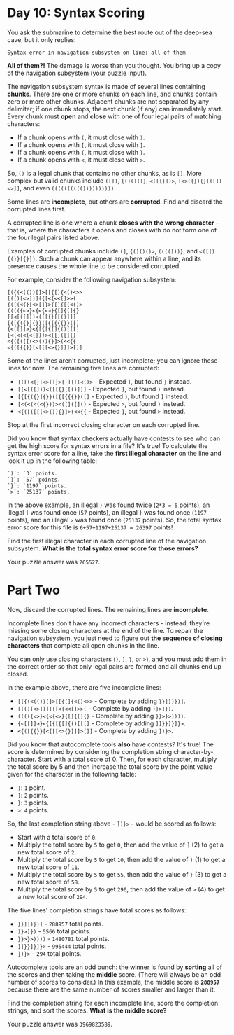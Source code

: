 # Day 10: Syntax Scoring #

You ask the submarine to determine the best route out of the deep-sea cave, but it only replies:

`Syntax error in navigation subsystem on line: all of them`

**All of them?!** The damage is worse than you thought. You bring up a copy of the navigation subsystem (your puzzle input).

The navigation subsystem syntax is made of several lines containing **chunks**. There are one or more chunks on each line, and chunks contain zero or more other chunks. Adjacent chunks are not separated by any delimiter; if one chunk stops, the next chunk (if any) can immediately start. Every chunk must **open** and **close** with one of four legal pairs of matching characters:

  - If a chunk opens with `(`, it must close with `)`.
  - If a chunk opens with `[`, it must close with `]`.
  - If a chunk opens with `{`, it must close with `}`.
  - If a chunk opens with `<`, it must close with `>`.

So, `()` is a legal chunk that contains no other chunks, as is `[]`. More complex but valid chunks include `([])`, `{()()()}`, `<([{}])>`, `[<>({}){}[([])<>]]`, and even `(((((((((())))))))))`.

Some lines are **incomplete**, but others are **corrupted**. Find and discard the corrupted lines first.

A corrupted line is one where a chunk **closes with the wrong character** - that is, where the characters it opens and closes with do not form one of the four legal pairs listed above.

Examples of corrupted chunks include `(]`, `{()()()>`, `(((()))}`, and `<([]){()}[{}])`. Such a chunk can appear anywhere within a line, and its presence causes the whole line to be considered corrupted.

For example, consider the following navigation subsystem:
```
[({(<(())[]>[[{[]{<()<>>
[(()[<>])]({[<{<<[]>>(
{([(<{}[<>[]}>{[]{[(<()>
(((({<>}<{<{<>}{[]{[]{}
[[<[([]))<([[{}[[()]]]
[{[{({}]{}}([{[{{{}}([]
{<[[]]>}<{[{[{[]{()[[[]
[<(<(<(<{}))><([]([]()
<{([([[(<>()){}]>(<<{{
<{([{{}}[<[[[<>{}]]]>[]]
```
Some of the lines aren't corrupted, just incomplete; you can ignore these lines for now. The remaining five lines are corrupted:

  - `{([(<{}[<>[]}>{[]{[(<()>` - Expected `]`, but found `}` instead.
  - `[[<[([]))<([[{}[[()]]]` - Expected `]`, but found `)` instead.
  - `[{[{({}]{}}([{[{{{}}([]` - Expected `)`, but found `]` instead.
  - `[<(<(<(<{}))><([]([]()` - Expected `>`, but found `)` instead.
  - `<{([([[(<>()){}]>(<<{{` - Expected `]`, but found `>` instead.

Stop at the first incorrect closing character on each corrupted line.

Did you know that syntax checkers actually have contests to see who can get the high score for syntax errors in a file? It's true! To calculate the syntax error score for a line, take the **first illegal character** on the line and look it up in the following table:

    `)`: `3` points.
    `]`: `57` points.
    `}`: `1197` points.
    `>`: `25137` points.

In the above example, an illegal `)` was found twice (`2*3 = 6` points), an illegal `]` was found once (`57` points), an illegal `}` was found once (`1197` points), and an illegal `>` was found once (`25137` points). So, the total syntax error score for this file is `6+57+1197+25137 = 26397` points!

Find the first illegal character in each corrupted line of the navigation subsystem. **What is the total syntax error score for those errors?**

Your puzzle answer was `265527`.

# Part Two #

Now, discard the corrupted lines. The remaining lines are **incomplete**.

Incomplete lines don't have any incorrect characters - instead, they're missing some closing characters at the end of the line. To repair the navigation subsystem, you just need to figure out **the sequence of closing characters** that complete all open chunks in the line.

You can only use closing characters (`)`, `]`, `}`, or `>`), and you must add them in the correct order so that only legal pairs are formed and all chunks end up closed.

In the example above, there are five incomplete lines:

  - `[({(<(())[]>[[{[]{<()<>>` - Complete by adding `}}]])})]`.
  - `[(()[<>])]({[<{<<[]>>(` - Complete by adding `)}>]})`.
  - `(((({<>}<{<{<>}{[]{[]{}` - Complete by adding `}}>}>))))`.
  - `{<[[]]>}<{[{[{[]{()[[[]` - Complete by adding `]]}}]}]}>`.
  - `<{([{{}}[<[[[<>{}]]]>[]]` - Complete by adding `])}>`.

Did you know that autocomplete tools **also** have contests? It's true! The score is determined by considering the completion string character-by-character. Start with a total score of 0. Then, for each character, multiply the total score by 5 and then increase the total score by the point value given for the character in the following table:

  - `)`: `1` point.
  - `]`: `2` points.
  - `}`: `3` points.
  - `>`: `4` points.

So, the last completion string above - `])}>` - would be scored as follows:

  - Start with a total score of `0`.
  - Multiply the total score by `5` to get `0`, then add the value of `]` (2) to get a new total score of `2`.
  - Multiply the total score by `5` to get `10`, then add the value of `)` (1) to get a new total score of `11`.
  - Multiply the total score by `5` to get `55`, then add the value of `}` (3) to get a new total score of `58`.
  - Multiply the total score by `5` to get `290`, then add the value of `>` (4) to get a new total score of `294`.

The five lines' completion strings have total scores as follows:

  - `}}]])})]` - `288957` total points.
  - `)}>]})` - `5566` total points.
  - `}}>}>))))` - `1480781` total points.
  - `]]}}]}]}>` - `995444` total points.
  - `])}>` - `294` total points.

Autocomplete tools are an odd bunch: the winner is found by **sorting** all of the scores and then taking the **middle** score. (There will always be an odd number of scores to consider.) In this example, the middle score is **`288957`** because there are the same number of scores smaller and larger than it.

Find the completion string for each incomplete line, score the completion strings, and sort the scores. **What is the middle score?**

Your puzzle answer was `3969823589`.